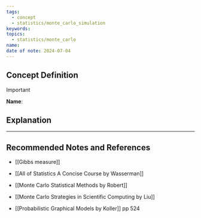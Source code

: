 ```yaml
---
tags:
  - concept
  - statistics/monte_carlo_simulation
keywords: 
topics:
  - statistics/monte_carlo
name: 
date of note: 2024-07-04
---
```


## Concept Definition

>[!important]
>**Name**: 



## Explanation





-----------
##  Recommended Notes and References


- [[Gibbs measure]]



- [[All of Statistics A Concise Course by Wasserman]]
- [[Monte Carlo Statistical Methods by Robert]]
- [[Monte Carlo Strategies in Scientific Computing by Liu]]

- [[Probabilistic Graphical Models by Koller]] pp 524

